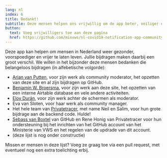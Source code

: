 ```yaml
---
lang: nl
index: 6
title: Bedankt!
subtitle: Deze mensen helpen ons vrijwillig om de app beter, veiliger en gebruiksvriendelijker te maken. Dank!
button:
  text: Voeg vrijwilligers toe aan deze pagina 
  href: https://github.com/minvws/nl-covid19-notification-app-community-website/edit/master/_blocks/who-is-who.md
---
```

Deze app kan helpen om mensen in Nederland weer gezonder, voorspoediger en vrijer te laten leven. Jullie bijdragen maken daarbij een groot verschil. We willen in het bijzonder deze mensen bedanken die belangeloos bijdragen (in alfebetische volgorde):

* [Arian van Putten](https://github.com/arianvp), voor zijn werk als community moderator, het opzetten van deze site en al zijn bijdragen op GitHub.
* [Benjamin W. Broersma](https://github.com/bwbroersma), voor zijn werk aan deze site, het opzetten van een interne Airtable database en vele andere activiteiten.
* [Eloy Durán](https://github.com/alloy/), voor zijn werk achter de schermen als moderator.
* Eva van Sloten, voor haar werk als community manager.
* Het hele team van [Privatetracer](https://www.privatetracer.org/), met name Neil en Salim, voor hun grote bijdrage aan de backend code. Hulde!
* [Sebass van Boxtel](https://github.com/SvanBoxel) van GitHub en Rene Honig van Privatetracer voor hun ondersteuning bij het inrichten van het GitHub account van het Ministerie van VWS en het regelen van de updrade van dit account.
* (deze lijst is nog onder constructie)

Missen er mensen in deze lijst? Voeg ze graag toe via een pull request, met eventueel nog een extra toelichting erbij.
